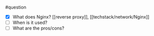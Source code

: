 #question 

- [x] What does Nginx?
      [[reverse proxy]], [[techstack/network/Nginx]]
- [ ] When is it used?
- [ ] What are the pros/cons?